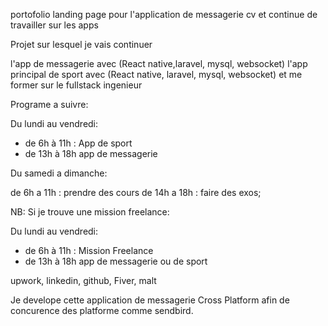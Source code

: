 portofolio
landing page pour l'application de messagerie
cv
et continue de travailler sur les apps


Projet sur lesquel je vais continuer 

l'app de messagerie avec (React native,laravel, mysql, websocket)
l'app principal de sport avec (React native, laravel, mysql, websocket)
et me former sur le fullstack ingenieur

Programe a suivre:

Du lundi au vendredi: 
- de 6h à 11h : App de sport
- de 13h à 18h app de messagerie

Du samedi a dimanche:

de 6h a 11h : prendre des cours
de 14h a 18h : faire des exos;

NB: Si je trouve une mission freelance:

Du lundi au vendredi: 
- de 6h à 11h : Mission Freelance
- de 13h à 18h app de messagerie ou de sport


upwork, linkedin, github, Fiver, malt


Je develope cette application de messagerie Cross Platform afin de concurence des platforme comme sendbird.


